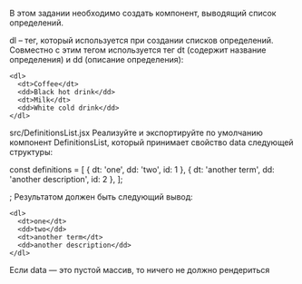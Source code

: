 В этом задании необходимо создать компонент, выводящий список определений.

dl – тег, который используется при создании списков определений. Совместно с этим тегом используется тег dt (содержит название определения) и dd (описание определения):
```
<dl>
  <dt>Coffee</dt>
  <dd>Black hot drink</dd>
  <dt>Milk</dt>
  <dd>White cold drink</dd>
</dl>
```
src/DefinitionsList.jsx
Реализуйте и экспортируйте по умолчанию компонент DefinitionsList, который принимает свойство data следующей структуры:

const definitions = [
  { dt: 'one', dd: 'two', id: 1 },
  { dt: 'another term', dd: 'another description', id: 2 },
];
 
<DefinitionsList data={definitions} />;
Результатом должен быть следующий вывод:
```
<dl>
  <dt>one</dt>
  <dd>two</dd>
  <dt>another term</dt>
  <dd>another description</dd>
</dl>
```
Если data — это пустой массив, то ничего не должно рендериться